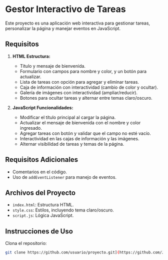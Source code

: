 # Gestor Interactivo de Tareas

Este proyecto es una aplicación web interactiva para gestionar tareas, personalizar la página y manejar eventos en JavaScript.

## Requisitos

1. **HTML Estructura:**
   - Título y mensaje de bienvenida.
   - Formulario con campos para nombre y color, y un botón para actualizar.
   - Lista de tareas con opción para agregar y eliminar tareas.
   - Caja de información con interactividad (cambio de color y ocultar).
   - Galería de imágenes con interactividad (ampliar/reducir).
   - Botones para ocultar tareas y alternar entre temas claro/oscuro.

2. **JavaScript Funcionalidades:**
   - Modificar el título principal al cargar la página.
   - Actualizar el mensaje de bienvenida con el nombre y color ingresado.
   - Agregar tareas con botón y validar que el campo no esté vacío.
   - Interactividad en las cajas de información y las imágenes.
   - Alternar visibilidad de tareas y temas de la página.

## Requisitos Adicionales
- Comentarios en el código.
- Uso de `addEventListener` para manejo de eventos.

## Archivos del Proyecto
- `index.html`: Estructura HTML.
- `style.css`: Estilos, incluyendo tema claro/oscuro.
- `script.js`: Lógica JavaScript.

## Instrucciones de Uso

Clona el repositorio:
```bash
git clone https://github.com/usuario/proyecto.git](https://github.com/Javigarcilop/interactivo-gestor-tareas-js.git)
